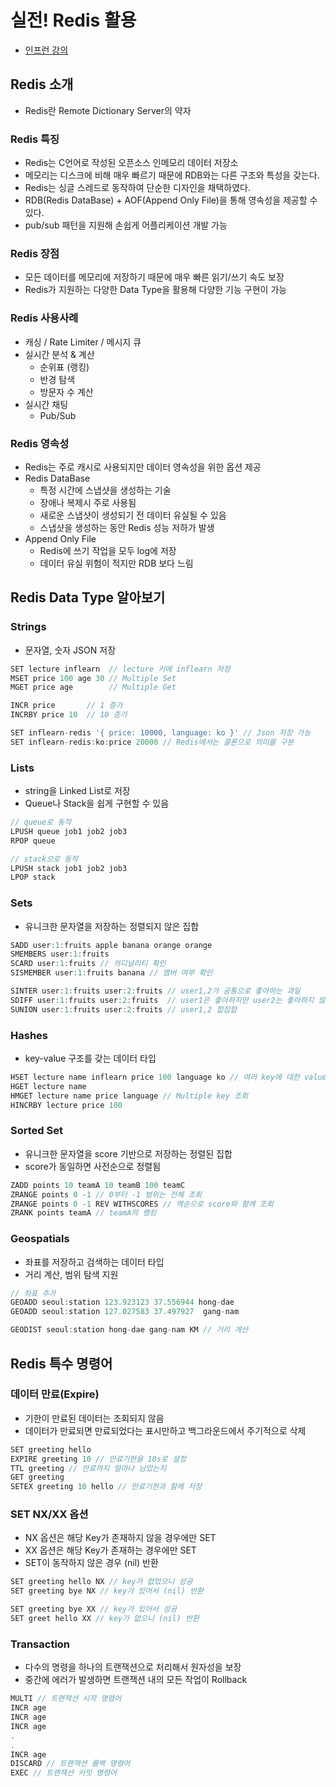 # 실전! Redis 활용

- [인프런 강의](https://www.inflearn.com/course/%EC%8B%A4%EC%A0%84-redis-%ED%99%9C%EC%9A%A9/dashboard)

## Redis 소개

- Redis란 Remote Dictionary Server의 약자

### Redis 특징

- Redis는 C언어로 작성된 오픈소스 인메모리 데이터 저장소
- 메모리는 디스크에 비해 매우 빠르기 때문에 RDB와는 다른 구조와 특성을 갖는다.
- Redis는 싱글 스레드로 동작하여 단순한 디자인을 채택하였다.
- RDB(Redis DataBase) + AOF(Append Only File)을 통해 영속성을 제공할 수 있다.
- pub/sub 패턴을 지원해 손쉽게 어플리케이션 개발 가능

### Redis 장점

- 모든 데이터를 메모리에 저장하기 때문에 매우 빠른 읽기/쓰기 속도 보장
- Redis가 지원하는 다양한 Data Type을 활용해 다양한 기능 구현이 가능

### Redis 사용사례

- 캐싱 / Rate Limiter / 메시지 큐
- 실시간 분석 & 계산
  - 순위표 (랭킹)
  - 반경 탐색
  - 방문자 수 계산
- 실시간 채팅
  - Pub/Sub

### Redis 영속성

- Redis는 주로 캐시로 사용되지만 데이터 영속성을 위한 옵션 제공
- Redis DataBase
  - 특정 시간에 스냅샷을 생성하는 기술
  - 장애나 복제시 주로 사용됨
  - 새로운 스냅샷이 생성되기 전 데이터 유실될 수 있음
  - 스냅샷을 생성하는 동안 Redis 성능 저하가 발생
- Append Only File
  - Redis에 쓰기 작업을 모두 log에 저장
  - 데이터 유실 위험이 적지만 RDB 보다 느림

## Redis Data Type 알아보기

### Strings

- 문자열, 숫자 JSON 저장

```js
SET lecture inflearn  // lecture 키에 inflearn 저장
MSET price 100 age 30 // Multiple Set
MGET price age        // Multiple Get

INCR price       // 1 증가
INCRBY price 10  // 10 증가

SET inflearn-redis '{ price: 10000, language: ko }' // Json 저장 가능
SET inflearn-redis:ko:price 20000 // Redis에서는 콜론으로 의미를 구분
```

### Lists

- string을 Linked List로 저장
- Queue나 Stack을 쉽게 구현할 수 있음

```js
// queue로 동작
LPUSH queue job1 job2 job3
RPOP queue

// stack으로 동작
LPUSH stack job1 job2 job3
LPOP stack
```

### Sets

- 유니크한 문자열을 저장하는 정렬되지 않은 집합

```js
SADD user:1:fruits apple banana orange orange
SMEMBERS user:1:fruits
SCARD user:1:fruits // 카디널리티 확인
SISMEMBER user:1:fruits banana // 멤버 여부 확인

SINTER user:1:fruits user:2:fruits // user1,2가 공통으로 좋아하는 과일
SDIFF user:1:fruits user:2:fruits  // user1은 좋아하지만 user2는 좋아하지 않는 과일
SUNION user:1:fruits user:2:fruits // user1,2 합집합
```

### Hashes

- key-value 구조를 갖는 데이터 타입

```js
HSET lecture name inflearn price 100 language ko // 여러 key에 대한 value 추가
HGET lecture name
HMGET lecture name price language // Multiple key 조회
HINCRBY lecture price 100
```

### Sorted Set

- 유니크한 문자열을 score 기반으로 저장하는 정렬된 집합
- score가 동일하면 사전순으로 정렬됨

```js
ZADD points 10 teamA 10 teamB 100 teamC
ZRANGE points 0 -1 // 0부터 -1 범위는 전체 조회
ZRANGE points 0 -1 REV WITHSCORES // 역순으로 score와 함께 조회
ZRANK points teamA // teamA의 랭킹
```

### Geospatials

- 좌표를 저장하고 검색하는 데이터 타입
- 거리 계산, 범위 탐색 지원

```js
// 좌표 추가
GEOADD seoul:station 123.923123 37.556944 hong-dae
GEOADD seoul:station 127.027583 37.497927  gang-nam

GEODIST seoul:station hong-dae gang-nam KM // 거리 계산
```

## Redis 특수 명령어

### 데이터 만료(Expire)

- 기한이 만료된 데이터는 조회되지 않음
- 데이터가 만료되면 만료되었다는 표시만하고 백그라운드에서 주기적으로 삭제

```js
SET greeting hello
EXPIRE greeting 10 // 만료기한을 10s로 설정
TTL greeting // 만료까지 얼마나 남았는지
GET greeting
SETEX greeting 10 hello // 만료기한과 함께 저장
```

### SET NX/XX 옵션

- NX 옵션은 해당 Key가 존재하지 않을 경우에만 SET
- XX 옵션은 해당 Key가 존재하는 경우에만 SET
- SET이 동작하지 않은 경우 (nil) 반환

```java
SET greeting hello NX // key가 없었으니 성공
SET greeting bye NX // key가 있어서 (nil) 반환

SET greeting bye XX // key가 있어서 성공
SET greet hello XX // key가 없으니 (nil) 반환
```

### Transaction

- 다수의 명령을 하나의 트랜잭션으로 처리해서 원자성을 보장
- 중간에 에러가 발생하면 트랜잭션 내의 모든 작업이 Rollback

```js
MULTI // 트랜잭션 시작 명령어
INCR age
INCR age
INCR age
.
.
INCR age
DISCARD // 트랜잭션 롤백 명령어
EXEC // 트랜잭션 커밋 명령어
```

